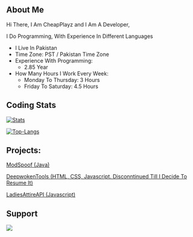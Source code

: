 ## About Me

Hi There, I Am CheapPlayz and I Am A Developer,

I Do Programming, With Experience In Different Languages
* I Live In Pakistan
* Time Zone: PST / Pakistan Time Zone
* Experience With Programming:
  * 2.85 Year
* How Many Hours I Work Every Week:
  * Monday To Thursday: 3 Hours
  * Friday To Saturday: 4.5 Hours

## Coding Stats

[![Stats](https://github-readme-stats-rho-sandy-71.vercel.app/api/?username=CheapPlayz&theme=dark)]()

[![Top-Langs](https://github-readme-stats-rho-sandy-71.vercel.app/api/top-langs/?username=CheapPlayz&theme=dark)]()

## Projects:

[ModSpoof (Java)](https://github.com/CheapPlayz/ModSpoof)

[DeepwokenTools (HTML, CSS, Javascript. Disconntinued Till I Decide To Resume It)](https://github.com/CheapPlayz/cheapplayz.github.io)

[LadiesAttireAPI (Javascript)](https://github.com/CheapPlayz/LadiesAttireAPI)

## Support

<a href="https://www.buymeacoffee.com/cheapplayz"><img src="https://img.buymeacoffee.com/button-api/?text=Buy me a coffee&emoji=&slug=cheapplayz&button_colour=FFDD00&font_colour=000000&font_family=Comic&outline_colour=000000&coffee_colour=ffffff" /></a>
